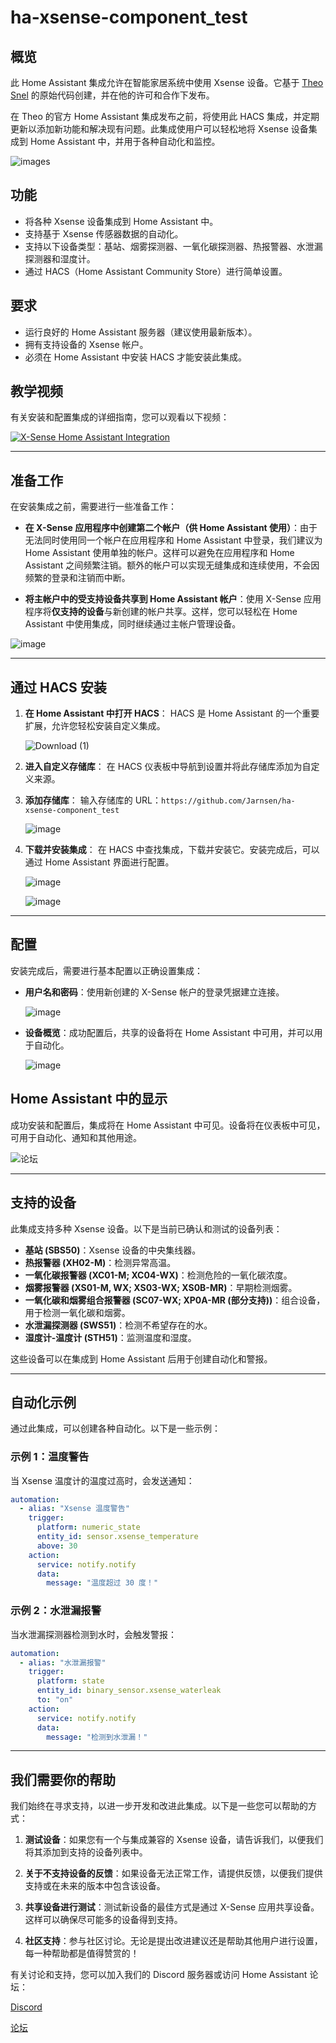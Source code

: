 # ha-xsense-component_test

## 概览
此 Home Assistant 集成允许在智能家居系统中使用 Xsense 设备。它基于 [Theo Snel](https://github.com/theosnel/homeassistant-core/tree/xsense/homeassistant/components/xsense) 的原始代码创建，并在他的许可和合作下发布。

在 Theo 的官方 Home Assistant 集成发布之前，将使用此 HACS 集成，并定期更新以添加新功能和解决现有问题。此集成使用户可以轻松地将 Xsense 设备集成到 Home Assistant 中，并用于各种自动化和监控。

![images](https://github.com/Elwinmage/ha-xsense-component/assets/15807572/c49a97f2-5e10-4129-82bc-1d647adc0895)

## 功能
- 将各种 Xsense 设备集成到 Home Assistant 中。
- 支持基于 Xsense 传感器数据的自动化。
- 支持以下设备类型：基站、烟雾探测器、一氧化碳探测器、热报警器、水泄漏探测器和湿度计。
- 通过 HACS（Home Assistant Community Store）进行简单设置。

## 要求
- 运行良好的 Home Assistant 服务器（建议使用最新版本）。
- 拥有支持设备的 Xsense 帐户。
- 必须在 Home Assistant 中安装 HACS 才能安装此集成。

## 教学视频
有关安装和配置集成的详细指南，您可以观看以下视频：

[![X-Sense Home Assistant Integration](https://img.youtube.com/vi/3CCKK-qX-YA/0.jpg)](https://www.youtube.com/watch?v=3CCKK-qX-YA)

____________________________________________________________

## 准备工作
在安装集成之前，需要进行一些准备工作：

- **在 X-Sense 应用程序中创建第二个帐户（供 Home Assistant 使用）**：由于无法同时使用同一个帐户在应用程序和 Home Assistant 中登录，我们建议为 Home Assistant 使用单独的帐户。这样可以避免在应用程序和 Home Assistant 之间频繁注销。额外的帐户可以实现无缝集成和连续使用，不会因频繁的登录和注销而中断。

- **将主帐户中的受支持设备共享到 Home Assistant 帐户**：使用 X-Sense 应用程序将**仅支持的设备**与新创建的帐户共享。这样，您可以轻松在 Home Assistant 中使用集成，同时继续通过主帐户管理设备。

![image](https://github.com/Elwinmage/ha-xsense-component/assets/15807572/9cc18693-5f37-49c5-a67d-22602fa7eef5)

____________________________________________________________

## 通过 HACS 安装
1. **在 Home Assistant 中打开 HACS**：
   HACS 是 Home Assistant 的一个重要扩展，允许您轻松安装自定义集成。

   ![Download (1)](https://github.com/Elwinmage/ha-xsense-component/assets/15807572/3220c686-f53f-4766-9523-e3272a6ff104)

2. **进入自定义存储库**：
   在 HACS 仪表板中导航到设置并将此存储库添加为自定义来源。

3. **添加存储库**：
   输入存储库的 URL：`https://github.com/Jarnsen/ha-xsense-component_test`

   ![image](https://github.com/Elwinmage/ha-xsense-component/assets/15807572/48c23cf0-a212-4889-8d08-f995ff2fd5d7)

4. **下载并安装集成**：
   在 HACS 中查找集成，下载并安装它。安装完成后，可以通过 Home Assistant 界面进行配置。

   ![image](https://github.com/Elwinmage/ha-xsense-component/assets/15807572/5bd2d567-6568-47c5-a45e-6af7228ff30e)
   
   ![image](https://github.com/Elwinmage/ha-xsense-component/assets/15807572/33cd7bfa-eec2-44f5-af30-4f21269f0081)

____________________________________________________________

## 配置
安装完成后，需要进行基本配置以正确设置集成：
- **用户名和密码**：使用新创建的 X-Sense 帐户的登录凭据建立连接。

    ![image](https://github.com/Elwinmage/ha-xsense-component/assets/15807572/48c5e923-a6a0-4a47-8f26-8ef3954ea34b)
  
- **设备概览**：成功配置后，共享的设备将在 Home Assistant 中可用，并可以用于自动化。

    ![image](https://github.com/Elwinmage/ha-xsense-component/assets/15807572/42b33b6b-ecd9-45f6-99fc-314a0abd9bbe)
## Home Assistant 中的显示
成功安装和配置后，集成将在 Home Assistant 中可见。设备将在仪表板中可见，可用于自动化、通知和其他用途。


![论坛](https://github.com/Elwinmage/ha-xsense-component/assets/15807572/2d271b78-39d9-4bbd-837d-8593cf1933bd)

____________________________________________________________

## 支持的设备
此集成支持多种 Xsense 设备。以下是当前已确认和测试的设备列表：
- **基站 (SBS50)**：Xsense 设备的中央集线器。
- **热报警器 (XH02-M)**：检测异常高温。
- **一氧化碳报警器 (XC01-M; XC04-WX)**：检测危险的一氧化碳浓度。
- **烟雾报警器 (XS01-M, WX; XS03-WX; XS0B-MR)**：早期检测烟雾。
- **一氧化碳和烟雾组合报警器 (SC07-WX; XP0A-MR (部分支持))**：组合设备，用于检测一氧化碳和烟雾。
- **水泄漏探测器 (SWS51)**：检测不希望存在的水。
- **湿度计-温度计 (STH51)**：监测温度和湿度。

这些设备可以在集成到 Home Assistant 后用于创建自动化和警报。

____________________________________________________________

## 自动化示例
通过此集成，可以创建各种自动化。以下是一些示例：

### 示例 1：温度警告
当 Xsense 温度计的温度过高时，会发送通知：

```yaml
automation:
  - alias: "Xsense 温度警告"
    trigger:
      platform: numeric_state
      entity_id: sensor.xsense_temperature
      above: 30
    action:
      service: notify.notify
      data:
        message: "温度超过 30 度！"
```

### 示例 2：水泄漏报警
当水泄漏探测器检测到水时，会触发警报：

```yaml
automation:
  - alias: "水泄漏报警"
    trigger:
      platform: state
      entity_id: binary_sensor.xsense_waterleak
      to: "on"
    action:
      service: notify.notify
      data:
        message: "检测到水泄漏！"
```

____________________________________________________________

## 我们需要你的帮助
我们始终在寻求支持，以进一步开发和改进此集成。以下是一些您可以帮助的方式：

1. **测试设备**：如果您有一个与集成兼容的 Xsense 设备，请告诉我们，以便我们将其添加到支持的设备列表中。

2. **关于不支持设备的反馈**：如果设备无法正常工作，请提供反馈，以便我们提供支持或在未来的版本中包含该设备。

3. **共享设备进行测试**：测试新设备的最佳方式是通过 X-Sense 应用共享设备。这样可以确保尽可能多的设备得到支持。

4. **社区支持**：参与社区讨论。无论是提出改进建议还是帮助其他用户进行设置，每一种帮助都是值得赞赏的！

有关讨论和支持，您可以加入我们的 Discord 服务器或访问 Home Assistant 论坛：

[Discord](https://discord.gg/5phHHgGb3V)

[论坛](https://community.home-assistant.io/t/x-sense-security-is-it-possible-to-create-an-integration/534119/110)
